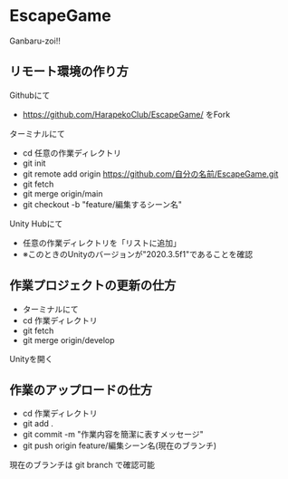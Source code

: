 # EscapeGame
Ganbaru-zoi!!

## リモート環境の作り方
Githubにて
-  https://github.com/HarapekoClub/EscapeGame/ をFork 

ターミナルにて
-  cd 任意の作業ディレクトリ
-  git init
-  git remote add origin https://github.com/自分の名前/EscapeGame.git
-  git fetch
-  git merge origin/main
-  git checkout -b "feature/編集するシーン名"

Unity Hubにて
-  任意の作業ディレクトリを「リストに追加」
-  ※このときのUnityのバージョンが"2020.3.5f1"であることを確認

## 作業プロジェクトの更新の仕方
- ターミナルにて
- cd 作業ディレクトリ
- git fetch
- git merge origin/develop

Unityを開く

## 作業のアップロードの仕方
- cd 作業ディレクトリ
- git add .
- git commit -m "作業内容を簡潔に表すメッセージ"
- git push origin feature/編集シーン名(現在のブランチ)

現在のブランチは git branch で確認可能
